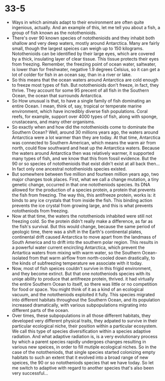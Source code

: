 # 33-5

+ Ways in which animals adapt to their environment are often quite ingenious, actually. And an example of this, let me tell you about a fish, a group of fish known as the notothenioids.
+ There's over 90 known species of notothenioids and they inhabit both shallow and very deep waters, mostly around Antarctica. Many are fairly small, though the largest speices can weigh up to 150 kilograms. Notothenioids can be identified by their large eyes, which are covered by a thick, insulating layer of clear tissue. This tissue protects their eyes from freezing. Remember, the freezing point of ocean water, saltwater, is lower than for freshwater, negative 1.9 degrees Celsius, so it can get a lot of colder for fish in an ocean say, than in a river or lake.
+ So this means that the ocean waters around Antarctica are cold enough to freeze most types of fish. But notothenioids don't freeze, in fact, they thrive. They account for some 95 precent of all fish in the Southern Ocean, the ocean that surrounds Antarctica.
+ So How unusual is that, to have a single family of fish dominating an entire Ocean. I mean, think of, say, tropical or temperate marine environment, which have incredibly diverse fish populations. Coral reefs, for example, support over 4000 types of fish, along with sponge, crustaceans, and many other organisms.
+ So exactly when and how did the notothenioids come to dominate the Southern Ocean? Well, around 30 millions years ago, the waters around Antarctica were a lot warmer than they are today. At that time, Antarctica was connected to Southern American, which means the warm air from north, could flow southward and heat up the Antarctica waters. Because the waters around Antarctica then was relatively warmer, it supported many types of fish, and we know that this from fossil evidence. But the 90 or so species of notothenioids that exist didn't exist at all back then... In fact only one ancestral notothenioids species existed.
+ But somewhere between five million and fourteen million years ago, two major changes took places. First, what we call a change mutation, a tiny genetic change, occurred in that one nototheniods species. Its DNA allowed for the production of a species protein, a protein that prevents the fish from freezing. The way this, this antifreeze protein, works is: it binds to any ice crystals that from inside the fish. This binding action prevents the ice crystal from growing large, and this is what prevents nototheniods from freezing.
+ Now at that time, the waters the nototheniods inhabited were still not freezing cold. So the protein didn't really make a difference, as far as the fish's survival. But this would change, because the same period of geologic time, there was a shift in the Earth's continental plates, continental drift caused Antarctica to move apart from the landmass of South America and to drift into the southern polar region. This results in a powerful water current encircling Antarctica, which prevent the Antartica waters from mixing with warm water, so the Southern Ocean-isolated from that warm airflow from north-cooled down drastically, to the kinds of subfreezing temperature we associate with it today.
+ Now, most of fish speices couldn't survive in this frigid environment, and they become extinct. But that one nototheniods species with its uniqe ability to produce that antifreeze protein, thrived. it had virtually the entire Southern Ocean to itself, so there was little or no competition for food or space. You might think of it as a kind of an ecological vacuum, and the nototheniods exploited it fully. This species migrated into different habitats throughout the Southern Ocean, and its population increased dramatically, with various subpopulations migrating into different parts of the ocean.
+ Over times, these subpopulations in all those different habitats, they developed very different physical traits, they adpated to survive in their particular ecological niche, their position within a particular ecosystem. We call this type of species diversification within a species adaptive radiation. And what adaptive radiation is, is a very evolutionary process by which a parent species rapidly undergoes changes resulting in various new speices, in order to fill mutiple ecological niches. So in the case of the nototheniods, that single species started colonizing empty habitats to such an extent that it evolved into a broad range of new speices, the 90 or so nototheniods species that we have today. So let me switch to adaptive with regard to another species that's also been very successful...